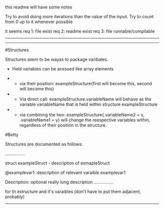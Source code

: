 this readme will have some notes

Try to avoid doing more iterations than the value of the input.
Try to count from 0 up to it whenever possible

it seems 
req 1: file exist
req 2: readme exist
req 3: file runnable/compilable

----
---

#Structures

Structures seem to be wayas to package varibales.

- Held variables can be acessed like array elements

- - via their position: exampleStructure{first will become this, second will become this}

- - Via direct call: exampleStructure.variableName will behave as the variable variableName that is held within structure exampleStructure

- - via combining the two: exampleStructure{.variableName2 = x, .variableName1 = y} will change the reespective variables within, regardless of their position in the structure.


#Betty

Structures are documented as follows:

................

struct exampleStruct - description of exmapleStruct

@examplevar1: description of relevant varaible examplevar1

Description: optional really long description
................

for th estructure and it's varaibles (don't have to put them adjacent, probably)


----




